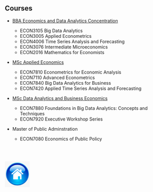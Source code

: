 ## Courses

* [BBA Economics and Data Analytics Concentration](https://bba.hkbu.edu.hk/eng/programmes/curriculum/econ.jsp)
  * ECON3105 Big Data Analytics
  * ECON3005 Applied Econometrics
  * ECON4006 Time Series Analysis and Forecasting
  * ECON3076 Intermediate Microeconomics
  * ECON2016 Mathematics for Economists
  
* [MSc Applied Economics](https://mscaecon.hkbu.edu.hk/eng/main/Index)
  * ECON7810 Econometrics for Economic Analysis
  * ECON7110 Advanced Econometrics
  * ECON7840 Big Data Analytics for Business
  * ECON7420 Applied Time Series Analysis and Forecasting
  
* [MSc Data Analytics and Business Economics](https://mscdabe.hkbu.edu.hk/eng/main/Index)
  * ECON7880 Foundations in Big Data Analytics: Concepts and Techniques
  * ECON7920 Executive Workshop Series
  
* Master of Public Adminstration
  * ECON7080 Economics of Public Policy

<br/>
<br/>

[<img src = "home.png" width = "78"/>](index.md)
